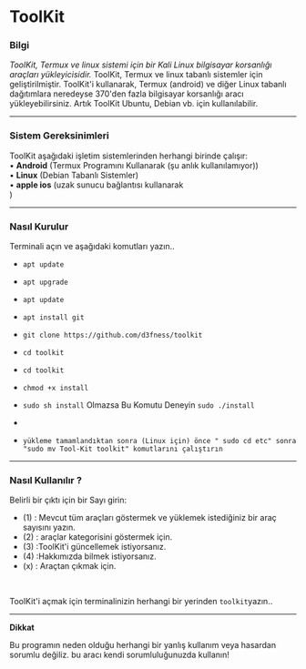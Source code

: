 # ToolKit


### Bilgi

*ToolKit, Termux ve linux sistemi için bir Kali Linux bilgisayar korsanlığı araçları yükleyicisidir.*
ToolKit, Termux ve linux tabanlı sistemler için geliştirilmiştir. ToolKit'i kullanarak, Termux (android) ve diğer Linux tabanlı dağıtımlara neredeyse 370'den fazla bilgisayar korsanlığı aracı yükleyebilirsiniz. Artık ToolKit Ubuntu, Debian vb. için kullanılabilir.

------------------------------------------------------------------------

### Sistem Gereksinimleri

ToolKit aşağıdaki işletim sistemlerinden herhangi birinde çalışır:<br>
• **Android** (Termux Programını Kullanarak (şu anlık kullanılamıyor)) <br>
• **Linux** (Debian Tabanlı Sistemler) <br>
• **apple ios** (uzak sunucu bağlantısı kullanarak <br>)

------------------------------------------------------------------------

### Nasıl Kurulur

Terminali açın ve aşağıdaki komutları yazın..

* `apt update`

* `apt upgrade`

* `apt update`

* `apt install git`

* `git clone https://github.com/d3fness/toolkit`

* `cd toolkit`

* `cd toolkit`

* `chmod +x install`

* `sudo sh install` Olmazsa Bu Komutu Deneyin `sudo ./install`
* 
* `yükleme tamamlandıktan sonra (Linux için) önce " sudo cd etc" sonra "sudo mv Tool-Kit toolkit" komutlarını çalıştırın`
------------------------------------------------------------------------

### Nasıl Kullanılır ?

Belirli bir çıktı için bir Sayı girin:
- (1) : Mevcut tüm araçları göstermek ve yüklemek istediğiniz bir araç sayısını yazın.
- (2) : araçlar kategorisini göstermek için.
- (3) :ToolKit'i güncellemek istiyorsanız.
- (4) :Hakkımızda bilmek istiyorsanız.
- (x) : Araçtan çıkmak için.

<br/>

ToolKit'i açmak için terminalinizin herhangi bir yerinden `toolkit`yazın..

------------------------------------------------------------------------

**Dikkat**

Bu programın neden olduğu herhangi bir yanlış kullanım veya hasardan sorumlu değiliz. bu aracı kendi sorumluluğunuzda kullanın!
